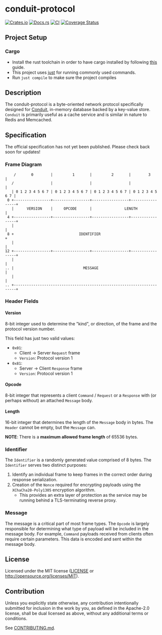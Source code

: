 # conduit-protocol

[![Crates.io](https://img.shields.io/crates/v/conduit-protocol.svg)](https://crates.io/crates/conduit-protocol)
[![Docs.rs](https://docs.rs/conduit-protocol/badge.svg)](https://docs.rs/conduit-protocol)
[![CI](https://github.com/dark-fusion/conduit-protocol/workflows/CI/badge.svg)](https://github.com/dark-fusion/conduit-protocol/actions)
[![Coverage Status](https://coveralls.io/repos/github/dark-fusion/conduit-protocol/badge.svg?branch=main)](https://coveralls.io/github/dark-fusion/conduit-protocol?branch=main)

## Project Setup

### Cargo

* Install the rust toolchain in order to have cargo installed by following
  [this](https://www.rust-lang.org/tools/install) guide.
* This project uses [just](https://github.com/casey/just) for running commonly used commands.
* Run `just compile` to make sure the project compiles

## Description

The conduit-protocol is a byte-oriented network protocol specifically designed
for [Conduit](https://github.com/dark-fusion/conduit), in-memory database backed by a key-value
store. `Conduit` is primarily useful as a cache service and is similar in nature to Redis and
Memcached.

## Specification

The official specification has not yet been published. Please check back soon for updates!

### Frame Diagram

```text
    /       0        |         1       |         2       |        3        |
   /                 |                 |                 |                 |
   | 0 1 2 3 4 5 6 7 | 0 1 2 3 4 5 6 7 | 0 1 2 3 4 5 6 7 | 0 1 2 3 4 5 6 7 |
 0 +-----------------+-----------------+-----------------+-----------------+
   |      VERSION    |     OPCODE      |               LENGTH              |
 4 +-----------------+-----------------+-----------------+-----------------+
   |                                                                       |
 8 +                              IDENTIFIER                               +
   |                                                                       |
12 +-----------------+-----------------+-----------------+-----------------+
   |                                                                       |
.. |                                MESSAGE                                |
   |                                                                       |
.. +-----------------------------------------------------------------------+
```

### Header Fields

#### Version

8-bit integer used to determine the "kind", or direction, of the frame and the protocol version
number.

This field has just two valid values:

- `0x01`:
  - Client -> Server `Request` frame
  - `Version`: Protocol version 1
- `0x81`:
  - Server -> Client `Response` frame
  - `Version`: Protocol version 1

#### Opcode

8-bit integer that represents a client `Command` / `Request` or a `Response`
with (or perhaps without) an attached `Message` body.

#### Length

16-bit integer that determines the length of the `Message` body in bytes. The
`Header` cannot be empty, but the `Message` can.

__NOTE__: There is a __maximum allowed frame length__ of 65536 bytes.

### Identifier

The `Identifier` is a randomly generated value comprised of 8 bytes. The `Identifier` serves two distinct
purposes:

1. Identify an individual frame to keep frames in the correct order during response serialization.
2. Creation of the `Nonce` required for encrypting payloads using the `XChaCha20-Poly1305`
   encryption algorithm.
   - This provides an extra layer of protection as the service may be running behind a
     TLS-terminating reverse proxy.

### Message

The message is a critical part of most frame types. The `Opcode` is largely responsible for
determining what type of payload will be included in the message body. For example, `Command`
payloads received from clients often require certain parameters. This data is encoded and sent
within the message body.

## License

Licensed under the MIT license ([LICENSE](LICENSE) or http://opensource.org/licenses/MIT).

## Contribution

Unless you explicitly state otherwise, any contribution intentionally submitted for inclusion in the
work by you, as defined in the Apache-2.0 license, shall be dual licensed as above, without any
additional terms or conditions.

See [CONTRIBUTING.md](CONTRIBUTING.md).
